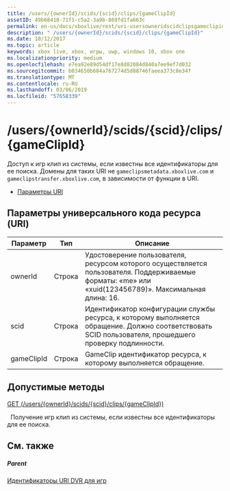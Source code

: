 ```yaml
---
title: /users/{ownerId}/scids/{scid}/clips/{gameClipId}
assetID: 49b68418-71f1-c5a2-3a9b-869fd1fa663c
permalink: en-us/docs/xboxlive/rest/uri-usersowneridscidclipsgameclipid.html
description: " /users/{ownerId}/scids/{scid}/clips/{gameClipId}"
ms.date: 10/12/2017
ms.topic: article
keywords: xbox live, xbox, игры, uwp, windows 10, xbox one
ms.localizationpriority: medium
ms.openlocfilehash: e7ea92e89d54df17e8d82084d840a7ee9ef7d032
ms.sourcegitcommit: b034650b684a767274d5d88746faeea373c8e34f
ms.translationtype: MT
ms.contentlocale: ru-RU
ms.lasthandoff: 03/06/2019
ms.locfileid: "57658339"
---
```

# <a name="usersowneridscidsscidclipsgameclipid"></a>/users/{ownerId}/scids/{scid}/clips/{gameClipId}
Доступ к игр клип из системы, если известны все идентификаторы для ее поиска. Домены для таких URI не `gameclipsmetadata.xboxlive.com` и `gameclipstransfer.xboxlive.com`, в зависимости от функции в URI.
 
  * [Параметры URI](#ID4EX)
 
<a id="ID4EX"></a>

 
## <a name="uri-parameters"></a>Параметры универсального кода ресурса (URI)
 
| Параметр| Тип| Описание| 
| --- | --- | --- | 
| ownerId| Строка| Удостоверение пользователя, ресурсом которого осуществляется пользователя. Поддерживаемые форматы: «me» или «xuid(123456789)». Максимальная длина: 16.| 
| scid| Строка| Идентификатор конфигурации службы ресурса, к которому выполняется обращение. Должно соответствовать SCID пользователя, прошедшего проверку подлинности.| 
| gameClipId| Строка| GameClip идентификатор ресурса, к которому выполняется обращение.| 
  
<a id="ID4EFC"></a>

 
## <a name="valid-methods"></a>Допустимые методы

[GET (/users/{ownerId}/scids/{scid}/clips/{gameClipId})](uri-usersowneridscidclipsgameclipidget.md)

&nbsp;&nbsp;Получение игр клип из системы, если известны все идентификаторы для ее поиска.
 
<a id="ID4EPC"></a>

 
## <a name="see-also"></a>См. также
 
<a id="ID4ERC"></a>

 
##### <a name="parent"></a>Parent 

[Идентификаторы URI DVR для игр](atoc-reference-dvr.md)

   